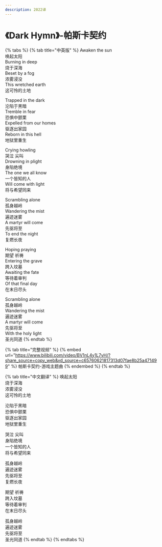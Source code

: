 ```yaml
---
description: 2022译
---
```


# 《Dark Hymn》-帕斯卡契约

{% tabs %}
{% tab title="中英版" %}
Awaken the sun \
唤起太阳 \
Burning in deep \
烧于深海 \
Beset by a fog \
浓雾浸没 \
This wretched earth \
这可怜的土地&#x20;

Trapped in the dark \
沦陷于黑暗 \
Tremble in fear \
恐惧中颤栗 \
Expelled from our homes \
驱逐出家园 \
Reborn in this hell \
地狱里重生&#x20;

Crying howling \
哭泣 尖叫 \
Drowning in plight \
身陷绝境 \
The one we all know \
一个皆知的人 \
Will come with light \
将与希望同来&#x20;

Scrambling alone \
孤身越岭 \
Wandering the mist \
遍迹迷雾 \
A martyr will come \
先驱将至 \
To end the night \
复燃长夜&#x20;

Hoping praying \
期望 祈祷 \
Entering the grave \
跨入坟墓 \
Awaiting the fate \
等待着审判 \
Of that final day \
在末日尽头&#x20;

Scrambling alone \
孤身越岭 \
Wandering the mist \
遍迹迷雾 \
A martyr will come \
先驱将至 \
With the holy light \
圣光同道
{% endtab %}

{% tab title="完整视频" %}
{% embed url="https://www.bilibili.com/video/BV1nL4y1L7vH/?share_source=copy_web&vd_source=c65760621817313d07fae8b25a471499" %}
帕斯卡契约-游戏主题曲
{% endembed %}
{% endtab %}

{% tab title="中文翻译" %}
唤起太阳 \
烧于深海 \
浓雾浸没 \
这可怜的土地&#x20;

沦陷于黑暗 \
恐惧中颤栗 \
驱逐出家园 \
地狱里重生&#x20;

哭泣 尖叫 \
身陷绝境 \
一个皆知的人 \
将与希望同来&#x20;

孤身越岭 \
遍迹迷雾 \
先驱将至 \
复燃长夜&#x20;

期望 祈祷 \
跨入坟墓 \
等待着审判 \
在末日尽头&#x20;

孤身越岭 \
遍迹迷雾 \
先驱将至 \
圣光同道
{% endtab %}
{% endtabs %}
